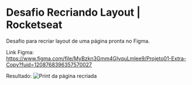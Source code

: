 # Desafio Recriando Layout | Rocketseat

Desafio para recriar layout de uma página pronta no Figma.

Link Figma: 
https://www.figma.com/file/MyBzkn3Gmm4GIyquLmlee9/Projeto01-Extra-Copy?fuid=1208768396357570027

Resultado:
![Print da página recriada](https://github.com/izabelatrc/Stage-02_Explorer_Desafio-RecriandoLayout_Rocketseat/assets/134783846/550d1bdb-36f3-47b2-bc3d-0f56d2409c12)
